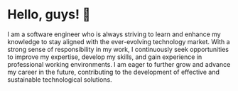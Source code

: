# Hello, guys! 👋

I am a software engineer who is always striving to learn and enhance my knowledge to stay aligned with the ever-evolving technology market. With a strong sense of responsibility in my work, I continuously seek opportunities to improve my expertise, develop my skills, and gain experience in professional working environments. I am eager to further grow and advance my career in the future, contributing to the development of effective and sustainable technological solutions.

